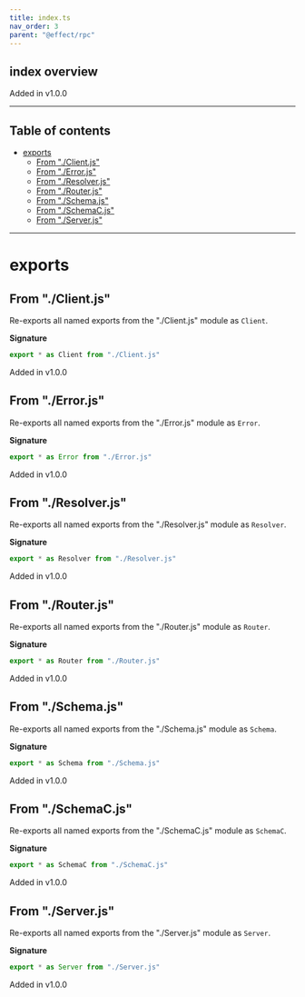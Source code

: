 ```yaml
---
title: index.ts
nav_order: 3
parent: "@effect/rpc"
---
```


## index overview

Added in v1.0.0

---

<h2 class="text-delta">Table of contents</h2>

- [exports](#exports)
  - [From "./Client.js"](#from-clientjs)
  - [From "./Error.js"](#from-errorjs)
  - [From "./Resolver.js"](#from-resolverjs)
  - [From "./Router.js"](#from-routerjs)
  - [From "./Schema.js"](#from-schemajs)
  - [From "./SchemaC.js"](#from-schemacjs)
  - [From "./Server.js"](#from-serverjs)

---

# exports

## From "./Client.js"

Re-exports all named exports from the "./Client.js" module as `Client`.

**Signature**

```ts
export * as Client from "./Client.js"
```

Added in v1.0.0

## From "./Error.js"

Re-exports all named exports from the "./Error.js" module as `Error`.

**Signature**

```ts
export * as Error from "./Error.js"
```

Added in v1.0.0

## From "./Resolver.js"

Re-exports all named exports from the "./Resolver.js" module as `Resolver`.

**Signature**

```ts
export * as Resolver from "./Resolver.js"
```

Added in v1.0.0

## From "./Router.js"

Re-exports all named exports from the "./Router.js" module as `Router`.

**Signature**

```ts
export * as Router from "./Router.js"
```

Added in v1.0.0

## From "./Schema.js"

Re-exports all named exports from the "./Schema.js" module as `Schema`.

**Signature**

```ts
export * as Schema from "./Schema.js"
```

Added in v1.0.0

## From "./SchemaC.js"

Re-exports all named exports from the "./SchemaC.js" module as `SchemaC`.

**Signature**

```ts
export * as SchemaC from "./SchemaC.js"
```

Added in v1.0.0

## From "./Server.js"

Re-exports all named exports from the "./Server.js" module as `Server`.

**Signature**

```ts
export * as Server from "./Server.js"
```

Added in v1.0.0
